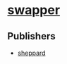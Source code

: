 # [swapper](https://pypi.org/project/swapper)



## Publishers
- [sheppard](https://pypi.org/user/sheppard)

